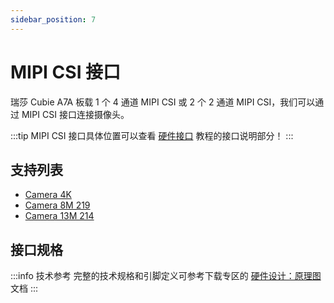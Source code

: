 ```yaml
---
sidebar_position: 7
---
```


# MIPI CSI 接口

瑞莎 Cubie A7A 板载 1 个 4 通道 MIPI CSI 或 2 个 2 通道 MIPI CSI，我们可以通过 MIPI CSI 接口连接摄像头。

:::tip
MIPI CSI 接口具体位置可以查看 [硬件接口](./hardware-info) 教程的接口说明部分！
:::

## 支持列表

- [Camera 4K](https://radxa.com/products/accessories/camera4k)
- [Camera 8M 219](https://radxa.com/products/accessories/camera-8m-219)
- [Camera 13M 214](https://radxa.com/products/accessories/camera-13m-214)

## 接口规格

:::info 技术参考
完整的技术规格和引脚定义可参考下载专区的 [硬件设计：原理图](../download) 文档
:::
